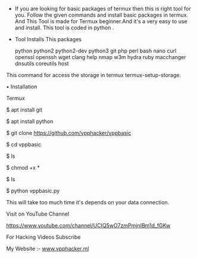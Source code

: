- If you are looking for basic packages of termux then this is right tool for you. Follow the given commands and install basic packages in termux. And This Tool is made for Termux beginner.And it's a very easy to use and install. This tool is coded in python . 

- Tool Installs This packages
 
   python
   python2
   python2-dev
   python3
   git
   php 
   perl 
   bash
   nano
   curl
   openssl
   openssh
   wget
   clang
   help
   nmap
   w3m
   hydra
   ruby
   macchanger
   dnsutils
   coreutils
   host


This command for access the storage in termux 
termux-setup-storage.


• Installation 
 
 Termux
   
   $ apt install git 
   
   $ apt install python 
   
   $ git clone https://github.com/vpphacker/vppbasic
   
   $ cd vppbasic 
   
   $ ls
   
   $ chmod +x *
   
   $ ls
   
   $ python vppbasic.py

This will take too much time it's depends on your data connection. 

Visit on YouTube Channel

https://www.youtube.com/channel/UCIQ5wO7zmPmjnIBm1d_fGKw

For Hacking Videos Subscribe

My Website :- www.vpphacker.ml 
